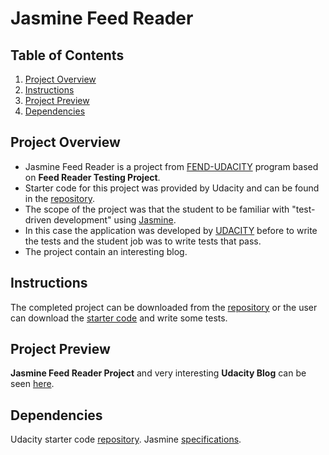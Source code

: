 # Jasmine Feed Reader


## Table of Contents

1. [Project Overview](#project-overview)
2. [Instructions](#instructions)
3. [Project Preview](#project-preview)
4. [Dependencies](#dependencies)


## Project Overview

* Jasmine Feed Reader is a project from [FEND-UDACITY](https://www.udacity.com/course/front-end-web-developer-nanodegree--nd0011) program based on **Feed Reader Testing Project**.
* Starter code for this project was provided by Udacity and can be found in the [repository](https://github.com/udacity/frontend-nanodegree-feedreader).
* The scope of the project was that the student to be familiar with "test-driven development" using [Jasmine](https://jasmine.github.io/).
* In this case the application was developed by [UDACITY](https://www.udacity.com/) before to write the tests and the student job was to write tests that pass.
* The project contain an interesting blog.


## Instructions

The completed project can be downloaded from the [repository]() or the user can download the [starter code](https://github.com/udacity/frontend-nanodegree-feedreader) and write some tests.  


## Project Preview

**Jasmine Feed Reader Project** and very interesting **Udacity Blog** can be seen [here]().


## Dependencies

Udacity starter code [repository](https://github.com/udacity/frontend-nanodegree-feedreader).
Jasmine [specifications](https://jasmine.github.io/).
